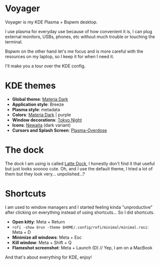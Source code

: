 # Voyager
Voyager is my KDE Plasma + Bspwm desktop.

I use plasma for everyday use because of how convenient it is, I can plug external monitors, USBs, phones, etc without much trouble or touching the terminal.

Bspwm on the other hand let's me focus and is more careful with the resources on my laptop, so I keep it for when I need it.

I'll make you a tour over the KDE config.
# KDE themes
+ **Global theme**: [Materia Dark](https://store.kde.org/p/1229162)
+ **Application style**: Breeze
+ **Plasma style**: metadata
+ **Colors**: [Materia Dark](https://store.kde.org/p/1229162) | purple
+ **Window decorations**: [Tokyo Night](https://store.kde.org/p/2053454)
+ **Icons**: [Newaita](https://store.kde.org/p/1243493) (dark variant)
+ **Cursors and Splash Screen**: [Plasma-Overdose](https://store.kde.org/p/1700441)

# The dock
The dock I am using is called [Latte Dock](https://github.com/KDE/latte-dock), I honestly don't find it that useful but just looks sooooo cute.
Oh, and I use the default theme, I tried a lot of them but they look very... unpolished...?
# Shortcuts
I am used to window managers and I started feeling kinda "unproductive" after clicking on everything instead of using shortcuts... So I did shortcuts.
+ **Open kitty**: Meta + Return
+ `rofi -show drun -theme $HOME/.config/rofi/minimal/minimal.rasi`: Meta + D
+ **Minimize all windows**: Meta + Esc
+ **Kill window**: Meta + Shift + Q
+ **Flameshot screenshot**: Meta + Launch (D)
// Yep, I am on a MacBook

And that's about everything for KDE, enjoy!